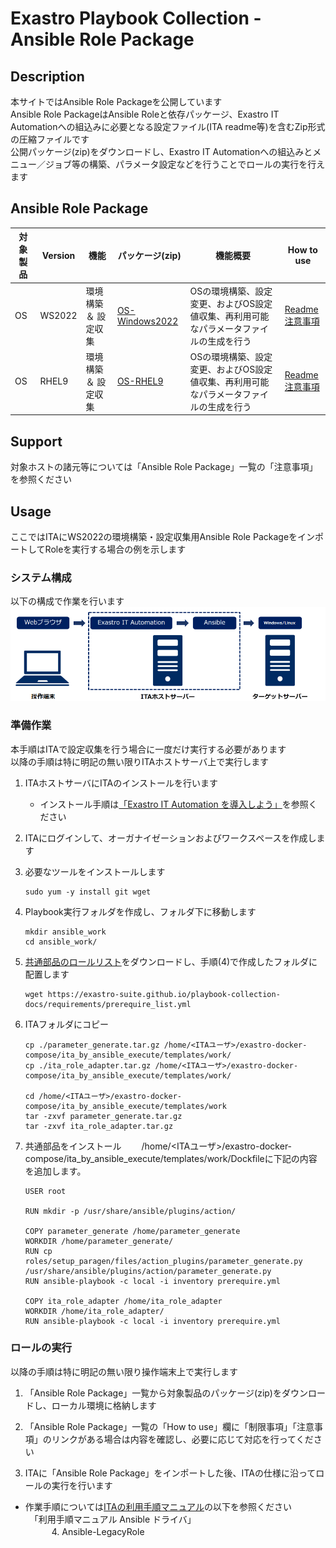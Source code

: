 # Exastro Playbook Collection - Ansible Role Package

## Description

本サイトではAnsible Role Packageを公開しています  
Ansible Role PackageはAnsible Roleと依存パッケージ、Exastro IT Automationへの組込みに必要となる設定ファイル(ITA readme等)を含むZip形式の圧縮ファイルです  
公開パッケージ(zip)をダウンロードし、Exastro IT Automationへの組込みとメニュー／ジョブ等の構築、パラメータ設定などを行うことでロールの実行を行えます  

## Ansible Role Package

| 対象製品 | Version    | 機能                 | パッケージ(zip)                                              | 機能概要                                                     | How to use                                                     |  
| -------- | ---------- | -------------------- | ------------------------------------------------------------ | ------------------------------------------------------------ | ------------------------------------------------------------ |  
| OS       | WS2022     | 環境構築 ＆ 設定収集 | [OS-Windows2022](https://github.com/exastro-playbook-collection/OS-Windows2022/releases/download/ver.2.0.1/OS-Windows2022.zip) | OSの環境構築、設定変更、およびOS設定値収集、再利用可能なパラメータファイルの生成を行う | [Readme](https://github.com/exastro-playbook-collection/OS-Windows2022/blob/master/README.md)<br>[注意事項](attention/OS-WS2022.ja.md) |  
| OS       | RHEL9      | 環境構築 ＆ 設定収集 | [OS-RHEL9](https://github.com/exastro-playbook-collection/OS-RHEL9/releases/download/ver.2.0.1/OS-RHEL9.zip)                   | OSの環境構築、設定変更、およびOS設定値収集、再利用可能なパラメータファイルの生成を行う | [Readme](https://github.com/exastro-playbook-collection/OS-RHEL9/blob/master/README.md)<br>[注意事項](attention/OS-RHEL9.ja.md) |  

## Support

対象ホストの諸元等については「Ansible Role Package」一覧の「注意事項」を参照ください  

## Usage

ここではITAにWS2022の環境構築・設定収集用Ansible Role PackageをインポートしてRoleを実行する場合の例を示します  

### システム構成

以下の構成で作業を行います  
![system.png](../parts/system.ja.png)  

### 準備作業

本手順はITAで設定収集を行う場合に一度だけ実行する必要があります  
以降の手順は特に明記の無い限りITAホストサーバ上で実行します  

1. ITAホストサーバにITAのインストールを行います  
   * インストール手順は[「Exastro IT Automation を導入しよう」](https://ita-docs.exastro.org/2.2/ja/installation/index.html)を参照ください  

2. ITAにログインして、オーガナイゼーションおよびワークスペースを作成します

3. 必要なツールをインストールします  
    ```
    sudo yum -y install git wget
    ```

4. Playbook実行フォルダを作成し、フォルダ下に移動します  
    ```
    mkdir ansible_work
    cd ansible_work/
    ```

5. [共通部品のロールリスト](../requirements/prerequire_list.yml)をダウンロードし、手順(4)で作成したフォルダに配置します  
    ```
    wget https://exastro-suite.github.io/playbook-collection-docs/requirements/prerequire_list.yml
    ```

6. ITAフォルダにコピー
    ```
    cp ./parameter_generate.tar.gz /home/<ITAユーザ>/exastro-docker-compose/ita_by_ansible_execute/templates/work/
    cp ./ita_role_adapter.tar.gz /home/<ITAユーザ>/exastro-docker-compose/ita_by_ansible_execute/templates/work/
    
    cd /home/<ITAユーザ>/exastro-docker-compose/ita_by_ansible_execute/templates/work
    tar -zxvf parameter_generate.tar.gz
    tar -zxvf ita_role_adapter.tar.gz
    ```

7. 共通部品をインストール
　　/home/<ITAユーザ>/exastro-docker-compose/ita_by_ansible_execute/templates/work/Dockfileに下記の内容を追加します。
    ```
    USER root
    
    RUN mkdir -p /usr/share/ansible/plugins/action/
    
    COPY parameter_generate /home/parameter_generate
    WORKDIR /home/parameter_generate/
    RUN cp roles/setup_paragen/files/action_plugins/parameter_generate.py /usr/share/ansible/plugins/action/parameter_generate.py
    RUN ansible-playbook -c local -i inventory prerequire.yml
    
    COPY ita_role_adapter /home/ita_role_adapter
    WORKDIR /home/ita_role_adapter/
    RUN ansible-playbook -c local -i inventory prerequire.yml
    ```

### ロールの実行

以降の手順は特に明記の無い限り操作端末上で実行します  

1. 「Ansible Role Package」一覧から対象製品のパッケージ(zip)をダウンロードし、ローカル環境に格納します  

2. 「Ansible Role Package」一覧の「How to use」欄に「制限事項」「注意事項」のリンクがある場合は内容を確認し、必要に応じて対応を行ってください  

3. ITAに「Ansible Role Package」をインポートした後、ITAの仕様に沿ってロールの実行を行います  

* 作業手順については[ITAの利用手順マニュアル](https://ita-docs.exastro.org/2.2/ja/manuals/index.html)の以下を参照ください  
　「利用手順マニュアル Ansible ドライバ」  
　　　4. Ansible-LegacyRole
